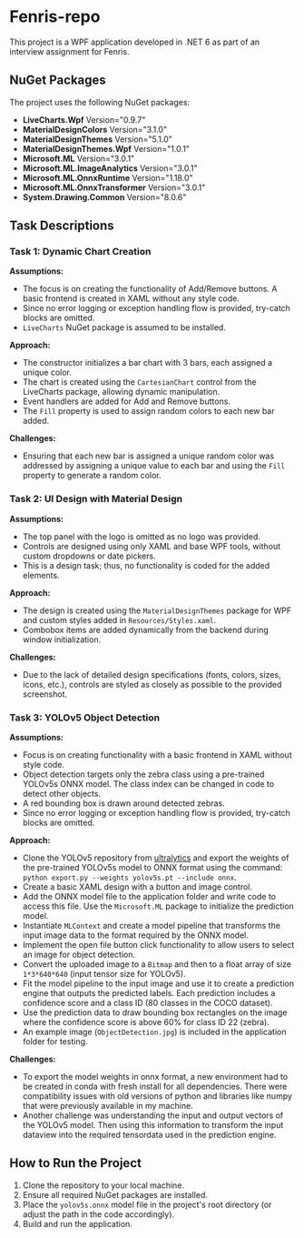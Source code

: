 # Fenris-repo

This project is a WPF application developed in .NET 6 as part of an interview assignment for Fenris.

## NuGet Packages

The project uses the following NuGet packages:

- **LiveCharts.Wpf** Version="0.9.7"
- **MaterialDesignColors** Version="3.1.0"
- **MaterialDesignThemes** Version="5.1.0"
- **MaterialDesignThemes.Wpf** Version="1.0.1"
- **Microsoft.ML** Version="3.0.1"
- **Microsoft.ML.ImageAnalytics** Version="3.0.1"
- **Microsoft.ML.OnnxRuntime** Version="1.18.0"
- **Microsoft.ML.OnnxTransformer** Version="3.0.1"
- **System.Drawing.Common** Version="8.0.6"

## Task Descriptions

### Task 1: Dynamic Chart Creation

**Assumptions:**
- The focus is on creating the functionality of  Add/Remove buttons. A basic frontend is created in XAML without any style code.
- Since no error logging or exception handling flow is provided, try-catch blocks are omitted.
- `LiveCharts` NuGet package is assumed to be installed.

**Approach:**
- The constructor initializes a bar chart with 3 bars, each assigned a unique color.
- The chart is created using the `CartesianChart` control from the LiveCharts package, allowing dynamic manipulation.
- Event handlers are added for Add and Remove buttons.
- The `Fill` property is used to assign random colors to each new bar added.

**Challenges:**
- Ensuring that each new bar is assigned a unique random color was addressed by assigning a unique value to each bar and using the `Fill` property to generate a random color.

### Task 2: UI Design with Material Design

**Assumptions:**
- The top panel with the logo is omitted as no logo was provided.
- Controls are designed using only XAML and base WPF tools, without custom dropdowns or date pickers.
- This is a design task; thus, no functionality is coded for the added elements.

**Approach:**
- The design is created using the `MaterialDesignThemes` package for WPF and custom styles added in `Resources/Styles.xaml`.
- Combobox items are added dynamically from the backend during window initialization.

**Challenges:**
- Due to the lack of detailed design specifications (fonts, colors, sizes, icons, etc.), controls are styled as closely as possible to the provided screenshot.

### Task 3: YOLOv5 Object Detection

**Assumptions:**
- Focus is on creating functionality with a basic frontend in XAML without style code.
- Object detection targets only the zebra class using a pre-trained YOLOv5s ONNX model. The class index can be changed in code to detect other objects.
- A red bounding box is drawn around detected zebras.
- Since no error logging or exception handling flow is provided, try-catch blocks are omitted.

**Approach:**
- Clone the YOLOv5 repository from [ultralytics](https://github.com/ultralytics/yolov5) and export the weights of the pre-trained YOLOv5s model to ONNX format using the command: `python export.py --weights yolov5s.pt --include onnx`.
- Create a basic XAML design with a button and image control.
- Add the ONNX model file to the application folder and write code to access this file. Use the `Microsoft.ML` package to initialize the prediction model.
- Instantiate `MLContext` and create a model pipeline that transforms the input image data to the format required by the ONNX model.
- Implement the open file button click functionality to allow users to select an image for object detection.
- Convert the uploaded image to a `Bitmap` and then to a float array of size `1*3*640*640` (input tensor size for YOLOv5).
- Fit the model pipeline to the input image and use it to create a prediction engine that outputs the predicted labels. Each prediction includes a confidence score and a class ID (80 classes in the COCO dataset).
- Use the prediction data to draw bounding box rectangles on the image where the confidence score is above 60% for class ID 22 (zebra).
- An example image (`ObjectDetection.jpg`) is included in the application folder for testing.

**Challenges:**
- To export the model weights in onnx format, a new environment had to be created in conda with fresh install for all dependencies. There were compatibility issues with old versions of python and libraries like numpy that were previously available in my machine.
- Another challenge was understanding the input and output vectors of the YOLOv5 model. Then using this information to transform the input dataview into the required tensordata used in the prediction engine.

## How to Run the Project

1. Clone the repository to your local machine.
2. Ensure all required NuGet packages are installed.
3. Place the `yolov5s.onnx` model file in the project's root directory (or adjust the path in the code accordingly).
4. Build and run the application.
